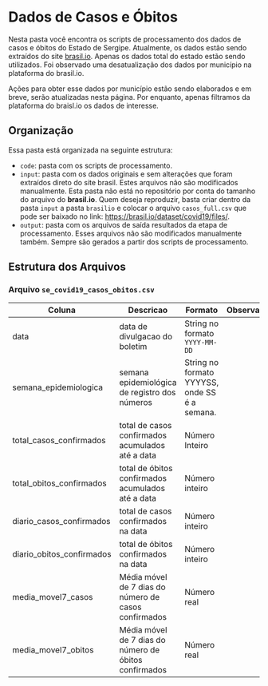 # Dados de Casos e Óbitos

Nesta pasta você encontra os scripts de processamento dos dados de casos e óbitos do Estado de Sergipe. Atualmente, os dados estão sendo extraídos do site [brasil.io](https://brasil.io). Apenas os dados total do estado estão sendo utilizados. Foi observado uma desatualização dos dados por município na plataforma do brasil.io. 

Ações para obter esse dados por município estão sendo elaborados e em breve, serão atualizadas nesta página. Por enquanto, apenas filtramos da plataforma do braisl.io os dados de interesse.


## Organização 

Essa pasta está organizada na seguinte estrutura: 

* `code`: pasta com os scripts de processamento. 
* `input`: pasta com os dados originais e sem alterações que foram extraídos direto do site brasil. Estes arquivos não são modificados manualmente. Esta pasta não está no repositório por conta do tamanho do arquivo do **brasil.io**. Quem deseja reproduzir, basta criar dentro da pasta `input` a pasta `brasilio` e colocar o arquivo `casos_full.csv` que pode ser baixado no link: https://brasil.io/dataset/covid19/files/.
* `output`: pasta com os arquivos de saída resultados da etapa de processamento. Esses arquivos não são modificados manualmente também. Sempre são gerados a partir dos scripts de processamento. 

## Estrutura dos Arquivos 

### Arquivo `se_covid19_casos_obitos.csv`

| Coluna | Descricao | Formato | Observação |
| -------| --------- | ------- | ---------- |
| data | data de divulgacao do boletim | String no formato `YYYY-MM-DD` | |
| semana_epidemiologica | semana epidemiológica de registro dos números | String no formato YYYYSS, onde SS é a semana. | |
| total_casos_confirmados | total de casos confirmados acumulados até a data | Número Inteiro | |
|  total_obitos_confirmados | total de óbitos confirmados acumulados até a data | Número inteiro |  |
| diario_casos_confirmados | total de casos confirmados na data | Número inteiro | |
| diario_obitos_confirmados | total de óbitos confirmados na data | Número inteiro | |
| media_movel7_casos | Média móvel de 7 dias do número de casos confirmados | Número real | |
| media_movel7_obitos | Média móvel de 7 dias do número de óbitos confirmados | Número real | |